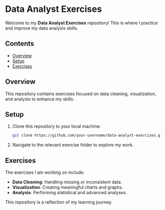 # Data Analyst Exercises

Welcome to my **Data Analyst Exercises** repository! This is where I practice and improve my data analysis skills.

## Contents
- [Overview](#overview)
- [Setup](#setup)
- [Exercises](#exercises)

## Overview
This repository contains exercises focused on data cleaning, visualization, and analysis to enhance my skills.

## Setup
1. Clone this repository to your local machine:
    ```bash
    git clone https://github.com/your-username/data-analyst-exercises.git
    ```
2. Navigate to the relevant exercise folder to explore my work.

## Exercises
The exercises I am working on include:
- **Data Cleaning**: Handling missing or inconsistent data.
- **Visualization**: Creating meaningful charts and graphs.
- **Analysis**: Performing statistical and advanced analyses.

This repository is a reflection of my learning journey.
